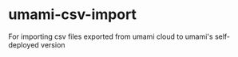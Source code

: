 # umami-csv-import
For importing csv files exported from umami cloud to umami's self-deployed version
